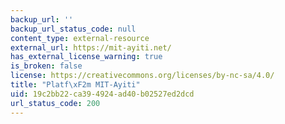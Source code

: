 ```yaml
---
backup_url: ''
backup_url_status_code: null
content_type: external-resource
external_url: https://mit-ayiti.net/
has_external_license_warning: true
is_broken: false
license: https://creativecommons.org/licenses/by-nc-sa/4.0/
title: "Platf\xF2m MIT-Ayiti"
uid: 19c2bb22-ca39-4924-ad40-b02527ed2dcd
url_status_code: 200
---
```

